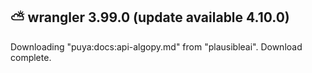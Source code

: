 
 ⛅️ wrangler 3.99.0 (update available 4.10.0)
---------------------------------------------

Downloading "puya:docs:api-algopy.md" from "plausibleai".
Download complete.
